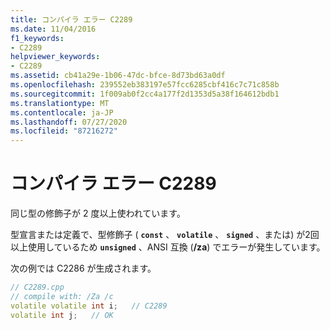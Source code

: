 ```yaml
---
title: コンパイラ エラー C2289
ms.date: 11/04/2016
f1_keywords:
- C2289
helpviewer_keywords:
- C2289
ms.assetid: cb41a29e-1b06-47dc-bfce-8d73bd63a0df
ms.openlocfilehash: 239552eb383197e57fcc6285cbf416c7c71c858b
ms.sourcegitcommit: 1f009ab0f2cc4a177f2d1353d5a38f164612bdb1
ms.translationtype: MT
ms.contentlocale: ja-JP
ms.lasthandoff: 07/27/2020
ms.locfileid: "87216272"
---
```

# <a name="compiler-error-c2289"></a>コンパイラ エラー C2289

同じ型の修飾子が 2 度以上使われています。

型宣言または定義で、型修飾子 ( **`const`** 、 **`volatile`** 、 **`signed`** 、または) が2回以上使用しているため **`unsigned`** 、ANSI 互換 (**/za**) でエラーが発生しています。

次の例では C2286 が生成されます。

```cpp
// C2289.cpp
// compile with: /Za /c
volatile volatile int i;   // C2289
volatile int j;   // OK
```
